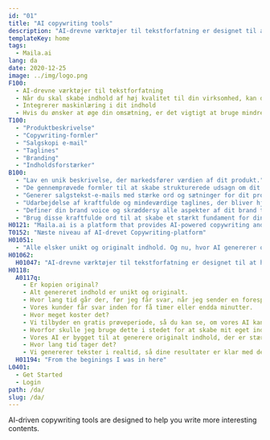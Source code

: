 ```yaml
---
id: "01"
title: "AI copywriting tools"
description: "AI-drevne værktøjer til tekstforfatning er designet til at hjælpe dig med hurtigt at skrive indhold til dit brand."
templateKey: home
tags:
  - Maila.ai
lang: da
date: 2020-12-25
image: ../img/logo.png
F100:
  - AI-drevne værktøjer til tekstforfatning
  - Når du skal skabe indhold af høj kvalitet til din virksomhed, kan det nogle gange være svært at vide, hvor du skal starte. Du har måske ikke tid eller ressourcer til at gøre det selv, og det kan være dyrt at hyre en professionel skribent. AI-drevne tekstforfatterværktøjer, der kan hjælpe dig med at skabe indhold af professionel kvalitet hurtigt og nemt.
  - Integrerer maskinlæring i dit indhold
  - Hvis du ønsker at øge din omsætning, er det vigtigt at bruge mindre tid på opdagelse og brainstorming og mere tid på rent faktisk at producere resultater. Maskinlæring kan hjælpe med at forbedre kvaliteten og nøjagtigheden af dit indhold. Ved at indarbejde maskinlæringsalgoritmer i din redaktionelle proces kan du være sikker på, at dit indhold er konsistens med dit brand.
T100:
  - "Produktbeskrivelse"
  - "Copywriting-formler"
  - "Salgskopi e-mail"
  - "Taglines"
  - "Branding"
  - "Indholdsforstærker"
B100: 
  - "Lav en unik beskrivelse, der markedsfører værdien af dit produkt."
  - "De gennemprøvede formler til at skabe strukturerede udsagn om dit produkt."
  - "Generer salgstekst-e-mails med stærke ord og sætninger for dit produkt."
  - "Udarbejdelse af kraftfulde og mindeværdige taglines, der bliver hjertet af dit brand."
  - "Definer din brand voice og skræddersy alle aspekter af dit brand til at kommunikere dets styrker og værdier."
  - "Brug disse kraftfulde ord til at skabe et stærkt fundament for dine landingssider med indhold."
H0121: "Maila.ai is a platform that provides AI-powered copywriting and writing assistance to help you produce professional-grade content. Whether you need to create blog posts, website content, or marketing emails, our platform can help you speed up your writing process."
T0152: "Næste niveau af AI-drevet Copywriting-platform"
H01051:
  - "Alle elsker unikt og originalt indhold. Og nu, hvor AI genererer originalt indhold til dit websted, er det nemmere at skille sig ud fra dine konkurrenter."
H01062:
  H01047: "AI-drevne værktøjer til tekstforfatning er designet til at hjælpe dig med at skrive mere interessante tekster"
H0118:
  A0117q:
    - Er kopien original?
    - Alt genereret indhold er unikt og originalt.
    - Hvor lang tid går der, før jeg får svar, når jeg sender en forespørgsel?
    - Vores kunder får svar inden for få timer eller endda minutter.
    - Hvor meget koster det?
    - Vi tilbyder en gratis prøveperiode, så du kan se, om vores AI kan hjælpe dig med at producere godt indhold.
    - Hvorfor skulle jeg bruge dette i stedet for at skabe mit eget indhold?
    - Vores AI er bygget til at generere originalt indhold, der er stærkt optimeret til hvert søgeord, du indtaster. Denne tilgang giver dig fleksibilitet i din indsats for at skabe indhold, så du kan fokusere på andre aspekter af din virksomhed.
    - Hvor lang tid tager det?
    - Vi genererer tekster i realtid, så dine resultater er klar med det samme. Da vores kopigenereringsmotor er helt automatiseret, giver det os også mulighed for at skalere vores output til at matche dine behov.
  H01194: "From the beginings I was in here"
L0401:
  - Get Started
  - Login
path: /da/
slug: /da/
---
```



AI-driven copywriting tools are designed to help you write more interesting contents.